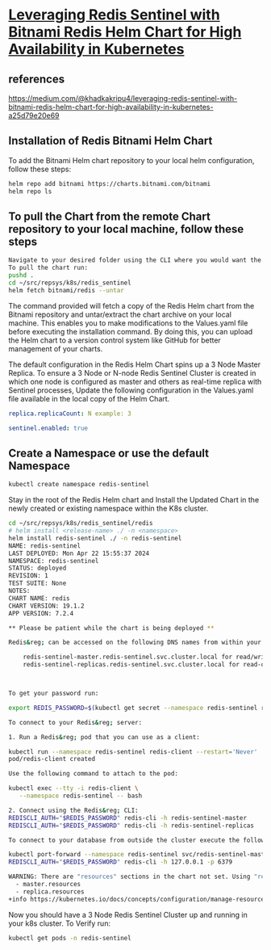 # **[Leveraging Redis Sentinel with Bitnami Redis Helm Chart for High Availability in Kubernetes](https://medium.com/@khadkakripu4/leveraging-redis-sentinel-with-bitnami-redis-helm-chart-for-high-availability-in-kubernetes-a25d79e20e69)**

## references

<https://medium.com/@khadkakripu4/leveraging-redis-sentinel-with-bitnami-redis-helm-chart-for-high-availability-in-kubernetes-a25d79e20e69>

## Installation of Redis Bitnami Helm Chart

To add the Bitnami Helm chart repository to your local helm configuration, follow these steps:

```bash
helm repo add bitnami https://charts.bitnami.com/bitnami
helm repo ls
```

## To pull the Chart from the remote Chart repository to your local machine, follow these steps

```bash
Navigate to your desired folder using the CLI where you would want the chart to be pulled.
To pull the chart run:
pushd .
cd ~/src/repsys/k8s/redis_sentinel
helm fetch bitnami/redis --untar
```

The command provided will fetch a copy of the Redis Helm chart from the Bitnami repository and untar/extract the chart archive on your local machine. This enables you to make modifications to the Values.yaml file before executing the installation command. By doing this, you can upload the Helm chart to a version control system like GitHub for better management of your charts.

The default configuration in the Redis Helm Chart spins up a 3 Node Master Replica. To ensure a 3 Node or N-node Redis Sentinel Cluster is created in which one node is configured as master and others as real-time replica with Sentinel processes, Update the following configuration in the Values.yaml file available in the local copy of the Helm Chart.

```yaml
replica.replicaCount: N example: 3

sentinel.enabled: true
```

## Create a Namespace or use the default Namespace

```bash
kubectl create namespace redis-sentinel
```

Stay in the root of the Redis Helm chart and Install the Updated Chart in the newly created or existing namespace within the K8s cluster.

```bash
cd ~/src/repsys/k8s/redis_sentinel/redis
# helm install <release-name> ./ -n <namespace>
helm install redis-sentinel ./ -n redis-sentinel
NAME: redis-sentinel
LAST DEPLOYED: Mon Apr 22 15:55:37 2024
NAMESPACE: redis-sentinel
STATUS: deployed
REVISION: 1
TEST SUITE: None
NOTES:
CHART NAME: redis
CHART VERSION: 19.1.2
APP VERSION: 7.2.4

** Please be patient while the chart is being deployed **

Redis&reg; can be accessed on the following DNS names from within your cluster:

    redis-sentinel-master.redis-sentinel.svc.cluster.local for read/write operations (port 6379)
    redis-sentinel-replicas.redis-sentinel.svc.cluster.local for read-only operations (port 6379)



To get your password run:

export REDIS_PASSWORD=$(kubectl get secret --namespace redis-sentinel redis-sentinel -o jsonpath="{.data.redis-password}" | base64 -d)

To connect to your Redis&reg; server:

1. Run a Redis&reg; pod that you can use as a client:

kubectl run --namespace redis-sentinel redis-client --restart='Never'  --env REDIS_PASSWORD=$REDIS_PASSWORD  --image docker.io/bitnami/redis:7.2.4-debian-12-r12 --command -- sleep infinity
pod/redis-client created

Use the following command to attach to the pod:

kubectl exec --tty -i redis-client \
   --namespace redis-sentinel -- bash

2. Connect using the Redis&reg; CLI:
REDISCLI_AUTH="$REDIS_PASSWORD" redis-cli -h redis-sentinel-master
REDISCLI_AUTH="$REDIS_PASSWORD" redis-cli -h redis-sentinel-replicas

To connect to your database from outside the cluster execute the following commands:

kubectl port-forward --namespace redis-sentinel svc/redis-sentinel-master 6379:6379 
REDISCLI_AUTH="$REDIS_PASSWORD" redis-cli -h 127.0.0.1 -p 6379

WARNING: There are "resources" sections in the chart not set. Using "resourcesPreset" is not recommended for production. For production installations, please set the following values according to your workload needs:
  - master.resources
  - replica.resources
+info https://kubernetes.io/docs/concepts/configuration/manage-resources-containers/


```

Now you should have a 3 Node Redis Sentinel Cluster up and running in your k8s cluster. To Verify run:

```bash
kubectl get pods -n redis-sentinel
```
